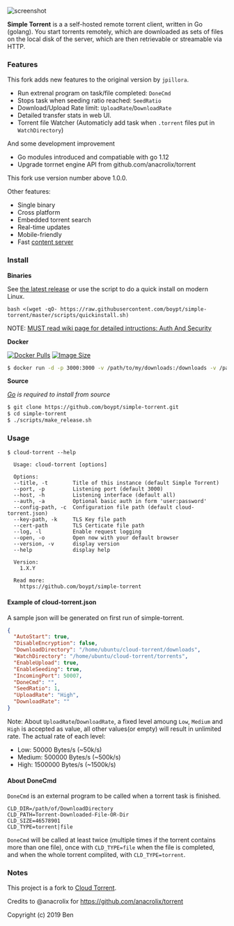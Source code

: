 ![screenshot](https://user-images.githubusercontent.com/1033514/62452213-4fa04800-b7a2-11e9-887b-e0e436c1c204.png)

**Simple Torrent** is a a self-hosted remote torrent client, written in Go (golang). You start torrents remotely, which are downloaded as sets of files on the local disk of the server, which are then retrievable or streamable via HTTP.

### Features

This fork adds new features to the original version by `jpillora`.

* Run extrenal program on task/file completed: `DoneCmd`
* Stops task when seeding ratio reached: `SeedRatio`
* Download/Upload Rate limit: `UploadRate`/`DownloadRate`
* Detailed transfer stats in web UI.
* Torrent file Watcher (Automaticly add task when `.torrent` files put in `WatchDirectory`)

And some development improvement
* Go modules introduced and compatiable with go 1.12
* Upgrade torrnet engine API from github.com/anacrolix/torrent

This fork use version number above 1.0.0.

Other features:

* Single binary
* Cross platform
* Embedded torrent search
* Real-time updates
* Mobile-friendly
* Fast [content server](http://golang.org/pkg/net/http/#ServeContent)

### Install

**Binaries**

See [the latest release](https://github.com/boypt/cloud-torrent/releases/latest) or use the script to do a quick install on modern Linux.

```
bash <(wget -qO- https://raw.githubusercontent.com/boypt/simple-torrent/master/scripts/quickinstall.sh)
```

NOTE: [MUST read wiki page for detailed intructions: Auth And Security](https://github.com/boypt/simple-torrent/wiki/AuthSecurity)

**Docker**

[![Docker Pulls](https://img.shields.io/docker/pulls/boypt/cloud-torrent.svg)][dockerhub] [![Image Size](https://images.microbadger.com/badges/image/boypt/cloud-torrent.svg)][dockerhub]

[dockerhub]: https://hub.docker.com/r/boypt/cloud-torrent/

``` sh
$ docker run -d -p 3000:3000 -v /path/to/my/downloads:/downloads -v /path/to/my/torrents:/torrents boypt/cloud-torrent
```

**Source**

*[Go](https://golang.org/dl/) is required to install from source*

``` sh
$ git clone https://github.com/boypt/simple-torrent.git
$ cd simple-torrent
$ ./scripts/make_release.sh
```

### Usage

```
$ cloud-torrent --help

  Usage: cloud-torrent [options]

  Options:
  --title, -t        Title of this instance (default Simple Torrent)
  --port, -p         Listening port (default 3000)
  --host, -h         Listening interface (default all)
  --auth, -a         Optional basic auth in form 'user:password'
  --config-path, -c  Configuration file path (default cloud-torrent.json)
  --key-path, -k     TLS Key file path
  --cert-path        TLS Certicate file path
  --log, -l          Enable request logging
  --open, -o         Open now with your default browser
  --version, -v      display version
  --help             display help

  Version:
    1.X.Y

  Read more:
    https://github.com/boypt/simple-torrent

```

#### Example of cloud-torrent.json

A sample json will be generated on first run of simple-torrent.

```json
{
  "AutoStart": true,
  "DisableEncryption": false,
  "DownloadDirectory": "/home/ubuntu/cloud-torrent/downloads",
  "WatchDirectory": "/home/ubuntu/cloud-torrent/torrents",
  "EnableUpload": true,
  "EnableSeeding": true,
  "IncomingPort": 50007,
  "DoneCmd": "",
  "SeedRatio": 1,
  "UploadRate": "High",
  "DownloadRate": ""
}
```

Note: About `UploadRate`/`DownloadRate`, a fixed level amoung `Low`, `Medium` and `High` is accepted as value, all other values(or empty) will result in unlimited rate. The actual rate of each level:

* Low: 50000 Bytes/s (~50k/s)
* Medium: 500000 Bytes/s (~500k/s)
* High: 1500000 Bytes/s (~1500k/s)

#### About DoneCmd

`DoneCmd` is an external program to be called when a torrent task is finished.

```
CLD_DIR=/path/of/DownloadDirectory
CLD_PATH=Torrent-Downloaded-File-OR-Dir
CLD_SIZE=46578901
CLD_TYPE=torrent|file
```

`DoneCmd` will be called at least twice (multiple times if the torrent contains more than one file), once with `CLD_TYPE=file` when the file is completed, and when the whole torrent complited, with `CLD_TYPE=torrent`.

### Notes

This project is a fork to [Cloud Torrent](https://github.com/jpillora/cloud-torrent).

Credits to @anacrolix for https://github.com/anacrolix/torrent

Copyright (c) 2019 Ben